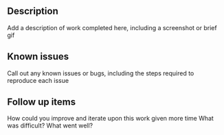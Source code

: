 ## Description

Add a description of work completed here, including a screenshot or brief gif

## Known issues

Call out any known issues or bugs, including the steps required to reproduce each issue

## Follow up items

How could you improve and iterate upon this work given more time What was difficult? What went well?
